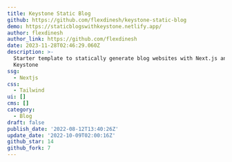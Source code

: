 ```yaml
---
title: Keystone Static Blog
github: https://github.com/flexdinesh/keystone-static-blog
demo: https://staticblogswithkeystone.netlify.app/
author: flexdinesh
author_link: https://github.com/flexdinesh
date: 2023-11-28T02:46:29.060Z
description: >-
  Starter template to statically generate blog websites with Next.js and
  Keystone
ssg:
  - Nextjs
css:
  - Tailwind
ui: []
cms: []
category:
  - Blog
draft: false
publish_date: '2022-08-12T13:40:26Z'
update_date: '2022-10-09T02:00:16Z'
github_star: 14
github_fork: 7
---
```

